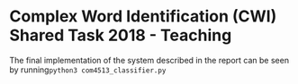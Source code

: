 # Complex Word Identification (CWI) Shared Task 2018 - Teaching

The final implementation of the system described in the report can be seen by running``python3 com4513_classifier.py``
